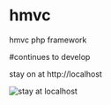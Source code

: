 # hmvc
hmvc  php framework 

#continues to develop

stay on at http://localhost



![stay at localhost](https://i.etsystatic.com/15193483/r/il/8949b2/2062891362/il_570xN.2062891362_jatv.jpg)
